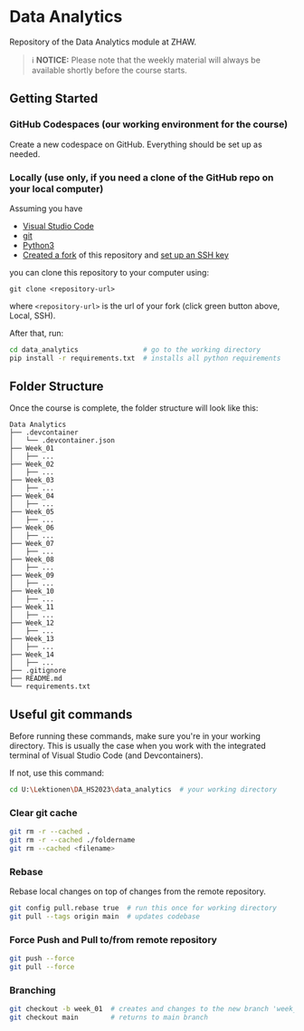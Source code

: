 # Data Analytics

Repository of the Data Analytics module at ZHAW.

> ℹ️ **NOTICE:** Please note that the weekly material will always be available shortly before the course starts.

## Getting Started

### GitHub Codespaces (our working environment for the course)

Create a new codespace on GitHub. Everything should be set up as needed.

### Locally (use only, if you need a clone of the GitHub repo on your local computer)

Assuming you have

- [Visual Studio Code](https://code.visualstudio.com/Download)
- [git](https://github.com/git-guides/install-git)
- [Python3](https://www.python.org/downloads/)
- [Created a fork](https://github.com/mario-gellrich-zhaw/data_analytics/fork) of this repository and [set up an SSH key](https://docs.github.com/en/github-ae@latest/authentication/connecting-to-github-with-ssh/adding-a-new-ssh-key-to-your-github-account)

you can clone this repository to your computer using:

```
git clone <repository-url>
```

where `<repository-url>` is the url of your fork (click green button above, Local, SSH).

After that, run:

```bash
cd data_analytics                # go to the working directory
pip install -r requirements.txt  # installs all python requirements
```

## Folder Structure

Once the course is complete, the folder structure will look like this:

```
Data Analytics
├── .devcontainer
│   └── .devcontainer.json
├── Week_01
│   ├── ...
├── Week_02
│   ├── ...
├── Week_03
│   ├── ...
├── Week_04
│   ├── ...
├── Week_05
│   ├── ...
├── Week_06
│   ├── ...
├── Week_07
│   ├── ...
├── Week_08
│   ├── ...
├── Week_09
│   ├── ...
├── Week_10
│   ├── ...
├── Week_11
│   ├── ...
├── Week_12
│   ├── ...
├── Week_13
│   ├── ...
├── Week_14
│   ├── ...
├── .gitignore
├── README.md
└── requirements.txt
```

## Useful git commands 

Before running these commands, make sure you're in your working directory.
This is usually the case when you work with the integrated terminal of Visual Studio Code (and Devcontainers).

If not, use this command:

```bash
cd U:\Lektionen\DA_HS2023\data_analytics  # your working directory
```

### Clear git cache

```bash
git rm -r --cached .
git rm -r --cached ./foldername
git rm --cached <filename>
```

### Rebase

Rebase local changes on top of changes from the remote repository.

```bash
git config pull.rebase true  # run this once for working directory
git pull --tags origin main  # updates codebase
```

### Force Push and Pull to/from remote repository

```bash
git push --force
git pull --force
```

### Branching

```bash
git checkout -b week_01  # creates and changes to the new branch 'week_01'
git checkout main        # returns to main branch
```